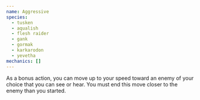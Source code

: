 ```yaml
---
name: Aggressive
species:
  - tusken
  - aqualish
  - flesh raider
  - gank
  - gormak
  - karkarodon
  - yevetha
mechanics: []
---
```

As a bonus action, you can move up to your speed toward an enemy of your choice that you can see or hear. You must end this move closer to the enemy than you started.
